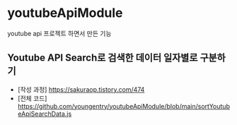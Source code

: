 # youtubeApiModule
 youtube api 프로젝트 하면서 만든 기능

## Youtube API Search로 검색한 데이터 일자별로 구분하기
- [작성 과정] https://sakuraop.tistory.com/474
- [전체 코드] https://github.com/youngentry/youtubeApiModule/blob/main/sortYoutubeApiSearchData.js
